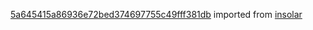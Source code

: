 [5a645415a86936e72bed374697755c49fff381db](https://github.com/insolar/insolar/commit/5a645415a86936e72bed374697755c49fff381db) imported from [insolar](https://github.com/insolar/insolar)
